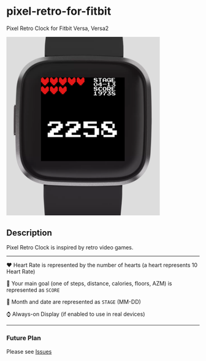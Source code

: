 # pixel-retro-for-fitbit

Pixel Retro Clock for Fitbit Versa, Versa2

<img src="./screenshot.png" width="400" />

## Description

Pixel Retro Clock is inspired by retro video games.

---

:heart: Heart Rate is represented by the number of hearts (a heart represents 10 Heart Rate)

:athletic_shoe: Your main goal (one of steps, distance, calories, floors, AZM) is represented as `SCORE`

:calendar: Month and date are represented as `STAGE` (MM-DD)

:watch: Always-on Display (if enabled to use in real devices)

---

### Future Plan

Please see [Issues](https://github.com/tk3fftk/pixel-retro-for-fitbit/issues)
